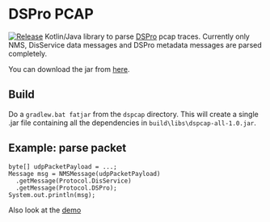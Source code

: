 # DSPro PCAP
[![Release](https://jitpack.io/v/User/Repo.svg)](https://jitpack.io/#ihmc/dspcap)
Kotlin/Java library to parse [DSPro](https://github.com/ihmc/nomads/wiki/DSPro-Overview) pcap traces.
Currently only NMS, DisService data messages and DSPro metadata messages are parsed completely.

You can download the jar from [here](https://sharebox.ihmc.us/s/XSbW6MZ7UEZMy3i).

## Build
Do a `gradlew.bat fatjar` from the `dspcap` directory.  This will create a single .jar file containing
all the dependencies in `build\libs\dspcap-all-1.0.jar`.

## Example: parse packet
```
byte[] udpPacketPayload = ...;
Message msg = NMSMessage(udpPacketPayload)
  .getMessage(Protocol.DisService)
  .getMessage(Protocol.DSPro);
System.out.println(msg);
```
Also look at the [demo](src/main/java/us/ihmc/aci/dspro/pcap/demo/JavaLibraryDemo.java)
